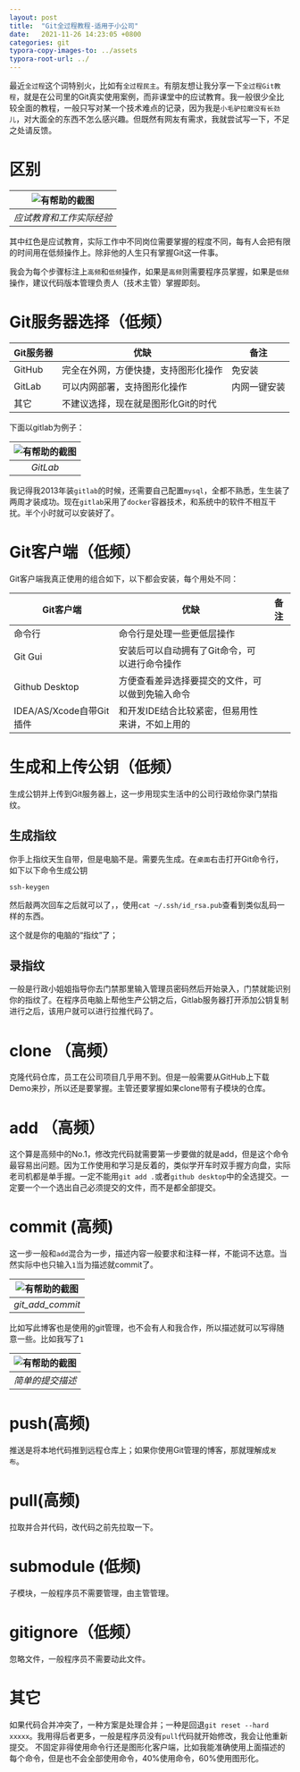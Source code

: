```yaml
---
layout: post
title:  "Git全过程教程-适用于小公司"
date:   2021-11-26 14:23:05 +0800
categories: git
typora-copy-images-to: ../assets
typora-root-url: ../
---
```


最近`全过程`这个词特别火，比如有`全过程民主`。有朋友想让我分享一下`全过程Git教程`，就是在公司里的Git真实使用案例，而非课堂中的应试教育。我一般很少全比较全面的教程，一般只写对某一个技术难点的记录，因为我是`小毛驴拉磨没有长劲儿`，对大面全的东西不怎么感兴趣。但既然有网友有需求，我就尝试写一下，不足之处请反馈。

# 区别

| ![有帮助的截图](/assets/git_wave.png) |
| :----------------------------------------: |
|          *应试教育和工作实际经验*          |

其中红色是应试教育，实际工作中不同岗位需要掌握的程度不同，每有人会把有限的时间用在低频操作上。除非他的人生只有掌握Git这一件事。

我会为每个步骤标注上`高频`和`低频`操作，如果是`高频`则需要程序员掌握，如果是`低频`操作，建议代码版本管理负责人（技术主管）掌握即刻。


# Git服务器选择（低频）

| Git服务器 | 优缺                                 | 备注         |
| --------- | ------------------------------------ | ------------ |
| GitHub    | 完全在外网，方便快捷，支持图形化操作 | 免安装       |
| GitLab    | 可以内网部署，支持图形化操作         | 内网一键安装 |
| 其它      | 不建议选择，现在就是图形化Git的时代  |              |

下面以gitlab为例子：

| ![有帮助的截图](/assets/gitlab.png) |
| :----------------------------------------: |
|          *GitLab*          |

我记得我2013年装`gitlab`的时候，还需要自己配置`mysql`，全都不熟悉，生生装了两周才装成功。现在`gitlab`采用了`docker`容器技术，和系统中的软件不相互干扰。半个小时就可以安装好了。

# Git客户端（低频）

Git客户端我真正使用的组合如下，以下都会安装，每个用处不同：

| Git客户端                | 优缺                                             | 备注 |
| ------------------------ | ------------------------------------------------ | ---- |
| 命令行                   | 命令行是处理一些更低层操作                       |      |
| Git Gui                  | 安装后可以自动拥有了Git命令，可以进行命令操作    |      |
| Github Desktop           | 方便查看差异选择要提交的文件，可以做到免输入命令 |      |
| IDEA/AS/Xcode自带Git插件 | 和开发IDE结合比较紧密，但易用性来讲，不如上用的  |      |


# 生成和上传公钥（低频）

生成公钥并上传到Git服务器上，这一步用现实生活中的公司行政给你录门禁指纹。

## 生成指纹
你手上指纹天生自带，但是电脑不是。需要先生成。在`桌面`右击打开Git命令行，如下以下命令生成公钥
```
ssh-keygen
```
然后敲两次回车之后就可以了，，使用`cat ~/.ssh/id_rsa.pub`查看到类似乱码一样的东西。

这个就是你的电脑的“指纹”了；

## 录指纹
一般是行政小姐姐指导你去门禁那里输入管理员密码然后开始录入，门禁就能识别你的指纹了。在程序员电脑上帮他生产公钥之后，Gitlab服务器打开添加公钥复制进行之后，该用户就可以进行拉推代码了。

# clone （高频）
克隆代码仓库，员工在公司项目几乎用不到。但是一般需要从GitHub上下载Demo来抄，所以还是要掌握。主管还要掌握如果clone带有子模块的仓库。

# add （高频）
这个算是高频中的No.1，修改完代码就需要第一步要做的就是add，但是这个命令最容易出问题。因为工作使用和学习是反着的，类似学开车时双手握方向盘，实际老司机都是单手握。一定不能用`git add .`或者`github desktop`中的全选提交。一定要一个一个选出自己必须提交的文件，而不是都全部提交。

# commit (高频)
这一步一般和`add`混合为一步，描述内容一般要求和注释一样，不能词不达意。当然实际中也只输入`1`当为描述就commit了。

| ![有帮助的截图](/assets/git_add_commit.png) |
| :----------------------------------------: |
|          *git_add_commit*          |


比如写此博客也是使用的git管理，也不会有人和我合作，所以描述就可以写得随意一些。比如我写了`1`

| ![有帮助的截图](/assets/git_commit_1.png) |
| :----------------------------------------: |
|          *简单的提交描述*          |

# push(高频)
推送是将本地代码推到远程仓库上；如果你使用Git管理的博客，那就理解成`发布`。

# pull(高频)
拉取并合并代码，改代码之前先拉取一下。

# submodule (低频)
子模块，一般程序员不需要管理，由主管管理。

# gitignore（低频）
忽略文件，一般程序员不需要动此文件。

# 其它
如果代码合并冲突了，一种方案是处理合并；一种是回退`git reset --hard xxxxx`。我用得后者更多，一般是程序员没有`pull`代码就开始修改，我会让他重新提交。
不固定非得使用命令行还是图形化客户端，比如我能准确使用上面描述的每个命令，但是也不会全部使用命令，40%使用命令，60%使用图形化。

